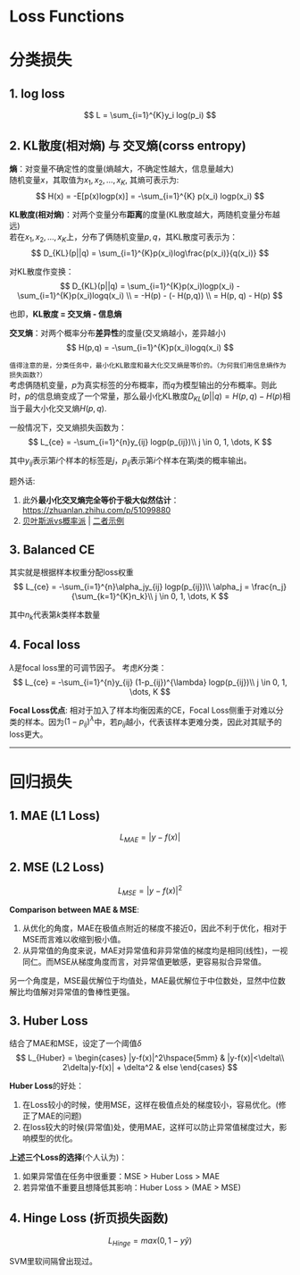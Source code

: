 # Loss Functions
# 分类损失
## 1. log loss
$$
L = \sum_{i=1}^{K}y_i log(p_i)  
$$

## 2. KL散度(相对熵) 与 交叉熵(corss entropy)
**熵**：对变量不确定性的度量(熵越大，不确定性越大，信息量越大)  
随机变量$x$，其取值为$x_1, x_2, \dots, x_K$, 其熵可表示为:
$$
H(x) = -E[p(x)logp(x)] = -\sum_{i=1}^{K} p(x_i) logp(x_i) 
$$

**KL散度(相对熵)**：对两个变量分布**距离**的度量(KL散度越大，两随机变量分布越远)   
若在$x_1, x_2, \dots, x_K$上，分布了俩随机变量$p, q$，其KL散度可表示为：
$$
D_{KL}(p||q) = \sum_{i=1}^{K}p(x_i)log\frac{p(x_i)}{q(x_i)}
$$   

对KL散度作变换：
$$
D_{KL}(p||q) = \sum_{i=1}^{K}p(x_i)logp(x_i) - \sum_{i=1}^{K}p(x_i)logq(x_i) \\
= -H(p) - (- H(p,q)) \\
= H(p, q) - H(p)
$$

也即，**KL散度 = 交叉熵 - 信息熵**

**交叉熵**：对两个概率分布**差异性**的度量(交叉熵越小，差异越小)
$$
H(p,q) = -\sum_{i=1}^{K}p(x_i)logq(x_i)
$$

`值得注意的是，分类任务中，最小化KL散度和最大化交叉熵是等价的。（为何我们用信息熵作为损失函数?）`  
考虑俩随机变量，$p$为真实标签的分布概率，而$q$为模型输出的分布概率。则此时，$p$的信息熵变成了一个常量，那么最小化KL散度$D_{KL}(p||q) = H(p, q) - H(p)$相当于最大小化交叉熵$H(p,q)$.

一般情况下，交叉熵损失函数为：
$$
L_{ce} = -\sum_{i=1}^{n}y_{ij} logp(p_{ij})\\
j \in 0, 1, \dots, K 
$$

其中$y_{ij}$表示第$i$个样本的标签是$j$，$p_{ij}$表示第$i$个样本在第$j$类的概率输出。

题外话:
1. 此外**最小化交叉熵完全等价于极大似然估计**：https://zhuanlan.zhihu.com/p/51099880
2. [贝叶斯派vs概率派](https://earyant.github.io/posts/%E6%9C%BA%E5%99%A8%E5%AD%A6%E4%B9%A0%E7%9F%A5%E8%AF%86%E6%95%B4%E7%90%86/4-%E6%9C%BA%E5%99%A8%E5%AD%A6%E4%B9%A0%E5%9F%BA%E7%A1%80/%E5%9F%BA%E7%A1%80%E7%90%86%E8%AE%BA%20-%20%E9%A2%91%E7%8E%87%E6%B4%BE%20vs%20%E8%B4%9D%E5%8F%B6%E6%96%AF%E6%B4%BE/#:~:text=%E8%B4%9D%E5%8F%B6%E6%96%AF%E6%B4%BE%E8%AE%A4%E4%B8%BA%E4%B8%96%E7%95%8C,%E5%85%88%E9%AA%8C%E6%A6%82%E7%8E%87%E7%9A%84%E4%BF%AE%E6%AD%A3%E3%80%82) | [二者示例](https://blog.csdn.net/fq_wallow/article/details/104383057)

## 3. Balanced CE
其实就是根据样本权重分配loss权重
$$
L_{ce} = -\sum_{i=1}^{n}\alpha_jy_{ij} logp(p_{ij})\\
\alpha_j = \frac{n_j}{\sum_{k=1}^{K}n_k}\\
j \in 0, 1, \dots, K 
$$

其中$n_k$代表第$k$类样本数量

## 4. Focal loss
$\lambda$是focal loss里的可调节因子。
考虑$K$分类：
$$
L_{ce} = -\sum_{i=1}^{n}y_{ij} (1-p_{ij})^{\lambda} logp(p_{ij})\\
j \in 0, 1, \dots, K 
$$

**Focal Loss优点**:
相对于加入了样本均衡因素的CE，Focal Loss侧重于对难以分类的样本。因为$(1-p_{ij})^{\lambda}$中，若$p_{ij}$越小，代表该样本更难分类，因此对其赋予的loss更大。

-----
# 回归损失
## 1. MAE (L1 Loss)
$$
L_{MAE} = |y - f(x)|
$$

## 2. MSE (L2 Loss)
$$
L_{MSE} = |y - f(x)|^2
$$

**Comparison between MAE & MSE**:
1. 从优化的角度，MAE在极值点附近的梯度不接近0，因此不利于优化，相对于MSE而言难以收缩到极小值。 
2. 从异常值的角度来说，MAE对异常值和非异常值的梯度均是相同(线性)，一视同仁。而MSE从梯度角度而言，对异常值更敏感，更容易拟合异常值。

另一个角度是，MSE最优解位于均值处，MAE最优解位于中位数处，显然中位数解比均值解对异常值的鲁棒性更强。

## 3. Huber Loss
结合了MAE和MSE，设定了一个阈值$\delta$
$$
L_{Huber} = 
\begin{cases}
|y-f(x)|^2\hspace{5mm} & |y-f(x)|<\delta\\
2\delta|y-f(x)| + \delta^2 & else
\end{cases}
$$

**Huber Loss**的好处：
1. 在Loss较小的时候，使用MSE，这样在极值点处的梯度较小，容易优化。(修正了MAE的问题)
2. 在loss较大的时候(异常值)处，使用MAE，这样可以防止异常值梯度过大，影响模型的优化。

**上述三个Loss的选择**(个人认为)：
1. 如果异常值在任务中很重要：MSE > Huber Loss > MAE
2. 若异常值不重要且想降低其影响：Huber Loss > (MAE > MSE)

## 4. Hinge Loss (折页损失函数)
$$
L_{Hinge} = max(0, 1-y\hat{y})
$$

SVM里软间隔曾出现过。
